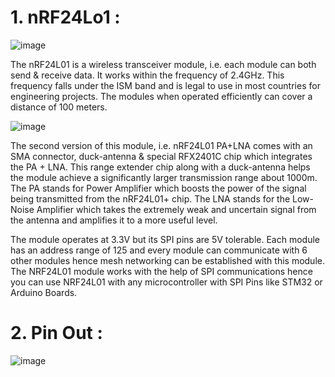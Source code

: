 # 1. nRF24Lo1 :

![image](https://github.com/TepmarotdanielZ/nRF24L01/assets/139426571/cf88f439-4ad9-4b20-a680-f3a3c2186276)

The nRF24L01 is a wireless transceiver module, i.e. each module can both send & receive data. It works within the frequency of 2.4GHz. This frequency falls under the ISM band and is legal to use in most countries for engineering projects. The modules when operated efficiently can cover a distance of 100 meters.

![image](https://github.com/TepmarotdanielZ/nRF24L01/assets/139426571/e6d5b25a-6853-44fc-a167-f4c527a6703b)

The second version of this module, i.e. nRF24L01 PA+LNA comes with an SMA connector, duck-antenna & special RFX2401C chip which integrates the PA + LNA. This range extender chip along with a duck-antenna helps the module achieve a significantly larger transmission range about 1000m. The PA stands for Power Amplifier which boosts the power of the signal being transmitted from the nRF24L01+ chip. The LNA stands for the Low-Noise Amplifier which takes the extremely weak and uncertain signal from the antenna and amplifies it to a more useful level.

The module operates at 3.3V but its SPI pins are 5V tolerable. Each module has an address range of 125 and every module can communicate with 6 other modules hence mesh networking can be established with this module. The NRF24L01 module works with the help of SPI communications hence you can use NRF24L01 with any microcontroller with SPI Pins like STM32 or Arduino Boards.

# 2. Pin Out :

![image](https://github.com/TepmarotdanielZ/nRF24L01/assets/139426571/3d924613-c364-4ea5-98ef-055f3c4d882e)
